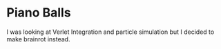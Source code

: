 # Piano Balls
I was looking at Verlet Integration and particle simulation but I decided to make brainrot instead.
